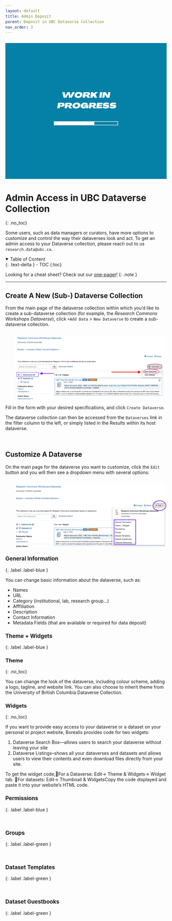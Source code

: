 ```yaml
---
layout: default
title: Admin Deposit
parent: Deposit in UBC Dataverse Collection
nav_order: 3
---
```



<p style="margin-top:25px">
<img src="figures/work-in-progress.png" width="600"/>
</p>

# Admin Access in UBC Dataverse Collection
{: .no_toc}

Some users, such as data managers or curators, have more options to customize and control the way their dataverses look and act. To get an admin access to your Dataverse collection, please reach out to us `research.data@ubc.ca`.


<details open markdown="block">
  <summary>
    Table of Content
  </summary>
  {: .text-delta }
 - TOC
{:toc}
</details>

Looking for a cheat sheet? Check out our <a href="https://osf.io/2f5wg" target="_blank">one-pager</a>!
{: .note }


---

## Create A New (Sub-) Dataverse Collection

From the main page of the dataverse collection within which you’d like to create a sub-dataverse collection (for example, the *Research Commons Workshops Dataverse*), click `+Add Data` > `New Dataverse` to create a sub-dataverse collection.

<p style="margin-top:25px;margin-left:30px">
<img src="figures/borealis-create-dataverse.png" width="550"/> </p> 

 Fill in the form with your desired specifications, and click `Create Dataverse`. 
 
 The dataverse collection can then be accessed from the `Dataverses` link in the filter column to the left, or simply listed in the Results within its host dataverse.

<br>

## Customize A Dataverse

On the main page for the dataverse you want to customize, click the `Edit` button and you will then see a dropdown menu with several options:

<p style="margin-top:25px;margin-left:30px">
<img src="figures/borealis-edit-dataverse.png" width="550"/> </p> 


### <a style="font-size:17px; color=Orange">General Information</a>
{: .label .label-blue }

You can change basic information about the dataverse, such as:

- Names
- URL
- Category (institutional, lab, research group...)
- Afffiliation
- Description
- Contact Information
- Metadata Fields (that are available or required for data deposit)



### <a style="font-size:17px; color=Tomato">Theme + Widgets</a>
{: .label .label-blue }

### Theme
{: .no_toc}

You can change the look of the dataverse, including colour scheme, adding a logo, tagline, and website link. You can also choose to inherit theme from the University of British Columbia Dataverse Collection.

### Widgets
{: .no_toc}

If you want to provide easy access to your dataverse or a dataset on your personal or project website, Borealis provides code for two widgets:
1. Dataverse Search Box—allows users to search your dataverse without leaving your site
2. Dataverse Listings–shows all your dataverses and datasets and allows users to view their contents and even download files directly from your site.

To get the widget code,For a Dataverse: Edit-> Theme & Widgets-> Widget tab. For datasets: Edit-> Thumbnail & WidgetsCopy the code displayed and paste it into your website’s HTML code.


### <a style="font-size:17px; color=MediumSeaGreen">Permissions</a>
{: .label .label-blue }

<br>

### <a style="font-size:17px">Groups</a>
{: .label .label-green }


<br>


### <a style="font-size:17px">Dataset Templates</a>
{: .label .label-green }



<br>


### <a style="font-size:17px">Dataset Guestbooks</a>
{: .label .label-green }


<br>






